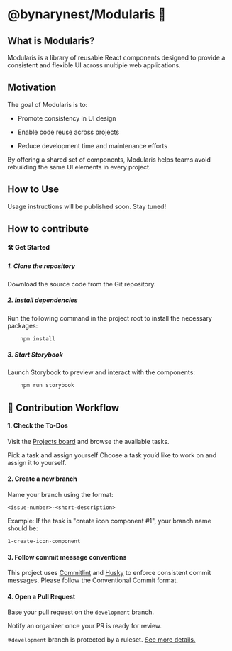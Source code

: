 # @bynarynest/Modularis 🌌

## What is Modularis?
Modularis is a library of reusable React components designed to provide a consistent and flexible UI across multiple web applications.

## Motivation
The goal of Modularis is to:

- Promote consistency in UI design

- Enable code reuse across projects

- Reduce development time and maintenance efforts

By offering a shared set of components, Modularis helps teams avoid rebuilding the same UI elements in every project.

## How to Use
Usage instructions will be published soon. Stay tuned!

## How to contribute

#### 🛠️ Get Started
##### 1. Clone the repository

Download the source code from the Git repository.

##### 2. Install dependencies

Run the following command in the project root to install the necessary packages:

```bash
    npm install
```

##### 3. Start Storybook
Launch Storybook to preview and interact with the components:

```bash
    npm run storybook
```

## 🔄 Contribution Workflow

#### 1. Check the To-Dos

Visit the [Projects board](https://github.com/orgs/cc-learningTogether/projects/4/views/1) and browse the available tasks.

Pick a task and assign yourself
Choose a task you’d like to work on and assign it to yourself.

#### 2. Create a new branch

Name your branch using the format:

`<issue-number>-<short-description>`

Example:
If the task is "create icon component #1", your branch name should be:

`1-create-icon-component`

#### 3. Follow commit message conventions
This project uses [Commitlint](https://commitlint.js.org/) and [Husky](https://typicode.github.io/husky/) to enforce consistent commit messages.
Please follow the Conventional Commit format.

#### 4. Open a Pull Request

Base your pull request on the `development` branch. 

Notify an organizer once your PR is ready for review.

※`development` branch is protected by a ruleset. [See more details.](https://github.com/cc-learningTogether/Modularis/settings/rules/6140291)

